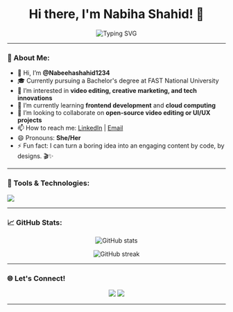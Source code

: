 <h1 align="center">Hi there, I'm Nabiha Shahid! 👋</h1>

<p align="center">
  <img src="https://readme-typing-svg.demolab.com?font=Fira+Code&size=24&pause=1000&center=true&vCenter=true&width=435&lines=Aspiring+Developer+%7C+Creative+Thinker+%7C+Lifelong+Learner" alt="Typing SVG" />
</p>

---

### 💫 About Me:
- 👋 Hi, I’m **@Nabeehashahid1234**
- 🎓 Currently pursuing a Bachelor's degree at FAST National University  
- 👀 I’m interested in **video editing, creative marketing, and tech innovations**
- 🌱 I’m currently learning **frontend development** and **cloud computing**
- 💞️ I’m looking to collaborate on **open-source video editing or UI/UX projects**
- 📫 How to reach me: [LinkedIn](linkedin.com/in/nabiha-shahid-50658928b) | [Email](mailto:nabihashahid149@gmail.com)
- 😄 Pronouns: **She/Her**
- ⚡ Fun fact: I can turn a boring idea into an engaging content by code, by designs. 🎬✨

---

### 🔧 Tools & Technologies:
<p align="left">
  <img src="https://skillicons.dev/icons?i=html,css,js,react,bootstrap,python,github,vscode" />
</p>

---

### 📈 GitHub Stats:
<p align="center">
  <img src="https://github-readme-stats.vercel.app/api?username=Nabeehashahid1234&show_icons=true&theme=radical" alt="GitHub stats" />
</p>

<p align="center">
  <img src="https://github-readme-streak-stats.herokuapp.com/?user=Nabeehashahid1234&theme=radical" alt="GitHub streak" />
</p>

---

### 🌐 Let's Connect!
<p align="center">
  <a href="https://www.linkedin.com/" target="_blank"><img src="https://img.shields.io/badge/LinkedIn-blue?style=for-the-badge&logo=linkedin" /></a>
  <a href="mailto:your-email@example.com" target="_blank"><img src="https://img.shields.io/badge/Email-red?style=for-the-badge&logo=gmail" /></a>
  <!-- Add other socials like Twitter, Portfolio, etc. -->
</p>

---
<!---
Nabeehashahid1234/Nabeehashahid1234 is a ✨ special ✨ repository because its `README.md` appears on your GitHub profile.
You can click the Preview link to take a look at your changes.
--->
